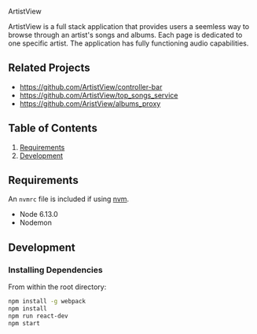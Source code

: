 ArtistView

ArtistView is a full stack application that provides users a seemless way to browse through an artist's songs and albums. Each page is dedicated to one specific artist. The application has fully functioning audio capabilities.

## Related Projects

  - https://github.com/ArtistView/controller-bar
  - https://github.com/ArtistView/top_songs_service
  - https://github.com/AristView/albums_proxy

## Table of Contents

1. [Requirements](#requirements)
1. [Development](#development)

## Requirements

An `nvmrc` file is included if using [nvm](https://github.com/creationix/nvm).

- Node 6.13.0
- Nodemon

## Development

### Installing Dependencies

From within the root directory:

```sh
npm install -g webpack
npm install
npm run react-dev
npm start
```
